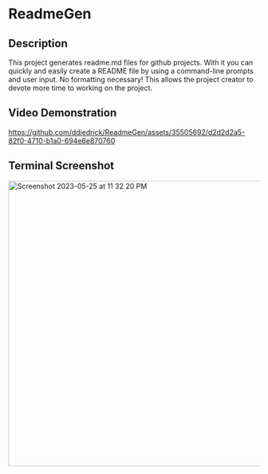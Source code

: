 # ReadmeGen
## Description
This project generates readme.md files for github projects. With it you can quickly and easily create a README file by using a command-line prompts and user input. No formatting necessary! This allows the project creator to devote more time to working on the project.

## Video Demonstration

https://github.com/ddiedrick/ReadmeGen/assets/35505692/d2d2d2a5-82f0-4710-b1a0-694e6e870760

## Terminal Screenshot

<img width="572" alt="Screenshot 2023-05-25 at 11 32 20 PM" src="https://github.com/ddiedrick/ReadmeGen/assets/35505692/7dbad493-02a7-4bf2-afbf-68921a495e9d">
